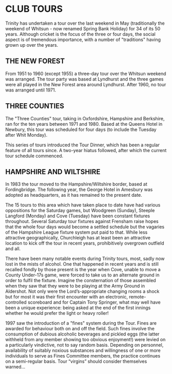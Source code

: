 # CLUB TOURS

Trinity has undertaken a tour over the last weekend in May (traditionally the weekend of Whitsun - now renamed Spring Bank Holiday) for 34 of its 50 years. Although cricket is the focus of the three or four days, the social aspect is of tremendous importance, with a number of "traditions" having grown up over the years.

## THE NEW FOREST

From 1951 to 1960 (except 1955) a three-day tour over the Whitsun weekend was arranged. The tour party was based at Lyndhurst and the three games were all played in the New Forest area around Lyndhurst.
After 1960, no tour was arranged until 1971.

## THREE COUNTIES
The "Three Counties" tour, taking in Oxfordshire, Hampshire and Berkshire, ran for the ten years between 1971 and 1980. Based at the Queens Hotel in Newbury, this tour was scheduled for four days (to include the Tuesday after Whit Monday).

This series of tours introduced the Tour Dinner, which has been a regular feature of all tours since.
A two-year hiatus followed, after which the current tour schedule commenced.

## HAMPSHIRE AND WILTSHIRE

In 1983 the tour moved to the Hampshire/Wiltshire border, based at Fordingbridge. The following year, the George Hotel in Amesbury was adopted as headquarters, as it has remained to the present date.

The 15 tours to this area which have taken place to date have had various oppositions for the Saturday games, but Woodgreen (Sunday), Steeple Langford (Monday) and Cove (Tuesday) have been constant fixtures throughout. Several Saturday tour fixtures against Frensham raise hopes that the whole four days would become a settled schedule but the vagaries of the Hampshire League fixture system put paid to that. While less attractive geographically, Churchleigh has at least been an attractive location to kick off the tour in recent years, prohibitively overgrown outfield and all.

There have been many notable events during Trinity tours, most, sadly now lost in the mists of alcohol. One that happened in recent years and is still recalled fondly by those present is the year when Cove, unable to move a County Under-17s game, were forced to take us to an alternate ground in order to fulfil the fixture. Imagine the consternation of those assembled when they saw that they were to be playing at the Army Ground in Aldershot. Not only were the Lord’s-appropriate changing rooms a shock but for most it was their first encounter with an electronic, remote-controlled scoreboard and for Captain Tony Springer, what may well have been a unique experience: being asked at the end of the first innings whether he would prefer the light or heavy roller!

1997 saw the introduction of a "fines" system during the Tour. Fines are awarded for behaviour both on and off the field. Such fines involve the consumption of dubious alcoholic beverages and pickled eggs (the latter withheld from any member showing too obvious enjoyment!) were levied on a particularly vindictive, not to say random basis. Depending on personnel, availability of suitably noxious substances and willingness of one or more individuals to serve as Fines Committee members, the practice continues on a semi-regular basis. Tour “virgins” should consider themselves warned…